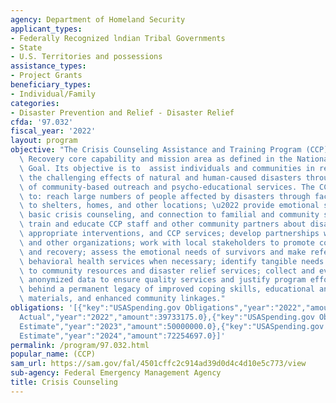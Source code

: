 ```yaml
---
agency: Department of Homeland Security
applicant_types:
- Federally Recognized lndian Tribal Governments
- State
- U.S. Territories and possessions
assistance_types:
- Project Grants
beneficiary_types:
- Individual/Family
categories:
- Disaster Prevention and Relief - Disaster Relief
cfda: '97.032'
fiscal_year: '2022'
layout: program
objective: "The Crisis Counseling Assistance and Training Program (CCP) supports the\
  \ Recovery core capability and mission area as defined in the National Preparedness\
  \ Goal. Its objective is to  assist individuals and communities in recovering from\
  \ the challenging effects of natural and human-caused disasters through the provision\
  \ of community-based outreach and psycho-educational services. The CCP goals are\
  \ to: reach large numbers of people affected by disasters through face-to-face outreach\
  \ to shelters, homes, and other locations; \u2022 provide emotional support, education,\
  \ basic crisis counseling, and connection to familial and community support systems;\
  \ train and educate CCP staff and other community partners about disaster reactions,\
  \ appropriate interventions, and CCP services; develop partnerships with local disaster\
  \ and other organizations; work with local stakeholders to promote community resilience\
  \ and recovery; assess the emotional needs of survivors and make referrals to traditional\
  \ behavioral health services when necessary; identify tangible needs and link survivors\
  \ to community resources and disaster relief services; collect and evaluate aggregate,\
  \ anonymized data to ensure quality services and justify program efforts; and leave\
  \ behind a permanent legacy of improved coping skills, educational and resource\
  \ materials, and enhanced community linkages."
obligations: '[{"key":"USASpending.gov Obligations","year":"2022","amount":-2478516.94},{"key":"SAM.gov
  Actual","year":"2022","amount":39733175.0},{"key":"USASpending.gov Obligations","year":"2023","amount":4032557.54},{"key":"SAM.gov
  Estimate","year":"2023","amount":50000000.0},{"key":"USASpending.gov Obligations","year":"2024","amount":0.0},{"key":"SAM.gov
  Estimate","year":"2024","amount":72254697.0}]'
permalink: /program/97.032.html
popular_name: (CCP)
sam_url: https://sam.gov/fal/4501cffc2c914ad39d0d4c4d10e5c773/view
sub-agency: Federal Emergency Management Agency
title: Crisis Counseling
---
```

